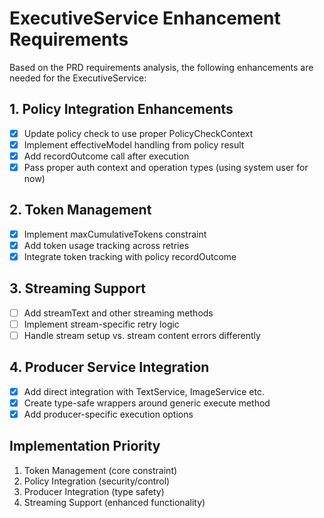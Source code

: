 # ExecutiveService Enhancement Requirements

Based on the PRD requirements analysis, the following enhancements are needed for the ExecutiveService:

## 1. Policy Integration Enhancements
- [x] Update policy check to use proper PolicyCheckContext
- [x] Implement effectiveModel handling from policy result
- [x] Add recordOutcome call after execution
- [x] Pass proper auth context and operation types (using system user for now)

## 2. Token Management
- [x] Implement maxCumulativeTokens constraint
- [x] Add token usage tracking across retries
- [x] Integrate token tracking with policy recordOutcome

## 3. Streaming Support
- [ ] Add streamText and other streaming methods
- [ ] Implement stream-specific retry logic
- [ ] Handle stream setup vs. stream content errors differently

## 4. Producer Service Integration
- [x] Add direct integration with TextService, ImageService etc.
- [x] Create type-safe wrappers around generic execute method
- [x] Add producer-specific execution options

## Implementation Priority
1. Token Management (core constraint)
2. Policy Integration (security/control)
3. Producer Integration (type safety)
4. Streaming Support (enhanced functionality)

